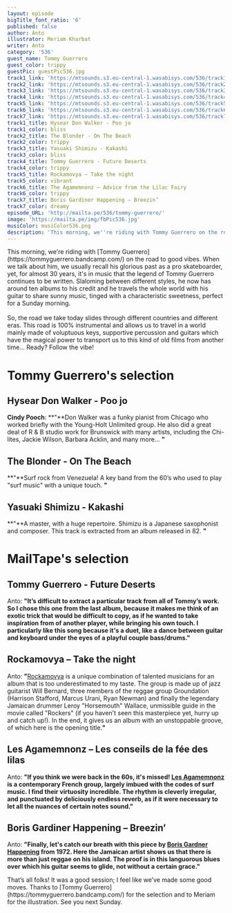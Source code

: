 ```yaml
---
layout: episode
bigTitle_font_ratio: '6'
published: false
author: Anto
illustrator: Meriam Kharbat
writer: Anto
category: '536'
guest_name: Tommy Guerrero
guest_color: trippy
guestPic: guestPic536.jpg
track1_link: 'https://mtsounds.s3.eu-central-1.wasabisys.com/536/track1.mp3'
track2_link: 'https://mtsounds.s3.eu-central-1.wasabisys.com/536/track2.mp3'
track3_link: 'https://mtsounds.s3.eu-central-1.wasabisys.com/536/track3.mp3'
track4_link: 'https://mtsounds.s3.eu-central-1.wasabisys.com/536/track4.mp3'
track5_link: 'https://mtsounds.s3.eu-central-1.wasabisys.com/536/track5.mp3'
track6_link: 'https://mtsounds.s3.eu-central-1.wasabisys.com/536/track6.mp3'
track7_link: 'https://mtsounds.s3.eu-central-1.wasabisys.com/536/track7.mp3'
track1_title: Hysear Don Walker - Poo jo
track1_color: bliss
track2_title: The Blonder - On The Beach
track2_color: trippy
track3_title: Yasuaki Shimizu - Kakashi
track3_color: bliss
track4_title: Tommy Guerrero - Future Deserts
track4_color: trippy
track5_title: Rockamovya – Take the night
track5_color: vibrant
track6_title: The Agamemnonz – Advice from the Lilac Fairy
track6_color: trippy
track7_title: Boris Gardiner Happening – Breezin’
track7_color: dreamy
episode_URL: 'http://mailta.pe/536/tommy-guerrero/'
image: 'https://mailta.pe/img/fbPic536.jpg'
musiColor: musiColor536.png
description: 'This morning, we''re riding with Tommy Guerrero on the road to good vibes.'
---
```

<p id="introduction">
	This morning, we're riding with [Tommy Guerrero](https://tommyguerrero.bandcamp.com/) on the road to good vibes.
When we talk about him, we usually recall his glorious past as a pro skateboarder, yet, for almost 30 years, it's in music that the legend of Tommy Guerrero continues to be written.
Slaloming between different styles, he now has around ten albums to his credit and he travels the whole world with his guitar to share sunny music, tinged with a characteristic sweetness, perfect for a Sunday morning.
	<br><br>
	So, the road we take today slides through different countries and different eras. This road is 100% instrumental and allows us to travel in a world mainly made of voluptuous keys, supportive percussion and guitars which have the magical power to transport us to this kind of old films from another time...
Ready? Follow the vibe!
</p>

# Tommy Guerrero's selection

## Hysear Don Walker - Poo jo

**Cindy Pooch**: **"**Don Walker was a funky pianist from Chicago who worked briefly with the Young-Holt Unlimited group. He also did a great deal of R & B studio work for Brunswick with many artists, including the Chi-lites, Jackie Wilson, Barbara Acklin, and many more...
**"**

## The Blonder - On The Beach

**"**Surf rock from Venezuela! A key band from the 60’s who used to play "surf music" with a unique touch.
**"**

## Yasuaki Shimizu - Kakashi

**"**A master, with a huge repertoire. Shimizu is a Japanese saxophonist and composer. This track is extracted from an album released in 82.
**"**

# MailTape's selection

## Tommy Guerrero - Future Deserts

Anto: **"**It’s difficult to extract a particular track from all of Tommy’s work. So I chose this one from the last album, because it makes me think of an exotic trick that would be difficult to copy, as if he wanted to take inspiration from of another player, while bringing his own touch. I particularly like this song because it's a duet, like a dance between guitar and keyboard under the eyes of a playful couple bass/drums.**"**

## Rockamovya – Take the night

Anto: **"**[Rockamovya](http://www.harrisonstafford.com/album/rockamovya/) is a unique combination of talented musicians for an album that is too underestimated to my taste. The group is made up of jazz guitarist Will Bernard, three members of the reggae group Groundation (Harrison Stafford, Marcus Urani, Ryan Newman) and finally the legendary Jamaican drummer Leroy "Horsemouth" Wallace, unmissible guide in the movie called "Rockers" (if you haven't seen this masterpiece yet, hurry up and catch up!).
In the end, it gives us an album with an unstoppable groove, of which here is the opening title.**"**

## Les Agamemnonz – Les conseils de la fée des lilas

Anto: **"**If you think we were back in the 60s, it's missed! [Les Agamemnonz](https://lesagamemnonz.bandcamp.com/) is a contemporary French group, largely imbued with the codes of surf music. I find their virtuosity incredible. The rhythm is cleverly irregular, and punctuated by deliciously endless reverb, as if it were necessary to let all the nuances of certain notes sound.**"**

## Boris Gardiner Happening – Breezin’

Anto: **"**Finally, let's catch our breath with this piece by [Boris Gardner Happening](https://theborisgardinerhappening.bandcamp.com/music) from 1972. Here the Jamaican artist shows us that there is more than just reggae on his island. The proof is in this languorous blues over which his guitar seems to glide, not without a certain grace.**"**

<p id="outroduction">That’s all folks! It was a good session; I feel like we’ve made some good moves. Thanks to [Tommy Guerrero](https://tommyguerrero.bandcamp.com/) for the selection and to Meriam for the illustration. See you next Sunday.</p>
